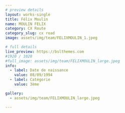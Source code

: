 ```yaml
---
# preview details
layout: works-single
title: Félix Moulin
name: MOULIN FELIX
category: CX Route
category_slug: cx road
image: assets/img/team/FELIXMOULIN_1.jpeg

# full details
live_preview: https://bslthemes.com
#1920 / 1020
#full_image: assets/img/team/FELIXMOULIN_large.jpeg
info:
  - label: Date de naissance
    value: 08/09/1994
  - label: Catégorie 
    value: 3ème

gallery:
  - assets/img/team/FELIXMOULIN_large.jpeg

---
```

